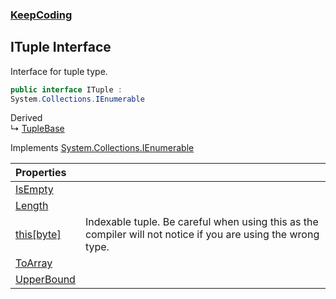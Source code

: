 ### [KeepCoding](KeepCoding.md 'KeepCoding')
## ITuple Interface
Interface for tuple type.   
```csharp
public interface ITuple :
System.Collections.IEnumerable
```

Derived  
&#8627; [TupleBase](KeepCoding_TupleBase.md 'KeepCoding.TupleBase')  

Implements [System.Collections.IEnumerable](https://docs.microsoft.com/en-us/dotnet/api/System.Collections.IEnumerable 'System.Collections.IEnumerable')  

| Properties | |
| :--- | :--- |
| [IsEmpty](KeepCoding_ITuple_IsEmpty.md 'KeepCoding.ITuple.IsEmpty') |  |
| [Length](KeepCoding_ITuple_Length.md 'KeepCoding.ITuple.Length') |  |
| [this[byte]](KeepCoding_ITuple_this_byte_.md 'KeepCoding.ITuple.this[byte]') | Indexable tuple. Be careful when using this as the compiler will not notice if you are using the wrong type.<br/> |
| [ToArray](KeepCoding_ITuple_ToArray.md 'KeepCoding.ITuple.ToArray') |  |
| [UpperBound](KeepCoding_ITuple_UpperBound.md 'KeepCoding.ITuple.UpperBound') |  |
